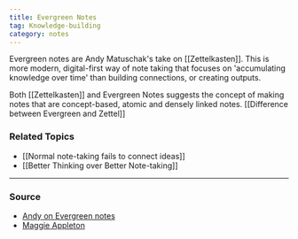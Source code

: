 ```yaml
---
title: Evergreen Notes
tag: Knowledge-building 
category: notes
---
```


Evergreen notes are Andy Matuschak's take on [[Zettelkasten]]. This is more modern, digital-first way of note taking that focuses on 'accumulating knowledge over time' than building connections, or creating outputs.

Both [[Zettelkasten]] and Evergreen Notes suggests the concept of making notes that are concept-based, atomic and densely linked notes. [[Difference between Evergreen and Zettel]]

### Related Topics
- [[Normal note-taking fails to connect ideas]]
- [[Better Thinking over Better Note-taking]]

--- 
### Source
- [Andy on Evergreen notes](https://notes.andymatuschak.org/Evergreen_notes)
- [Maggie Appleton](https://maggieappleton.com/evergreens)
